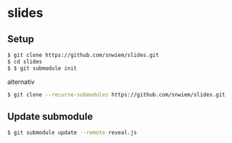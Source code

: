 # slides

## Setup

```bash
$ git clone https://github.com/snwiem/slides.git
$ cd slides
$ $ git submodule init
```

alternativ

```bash
$ git clone --recurse-submodules https://github.com/snwiem/slides.git
```

## Update submodule

```bash
$ git submodule update --remote reveal.js
```